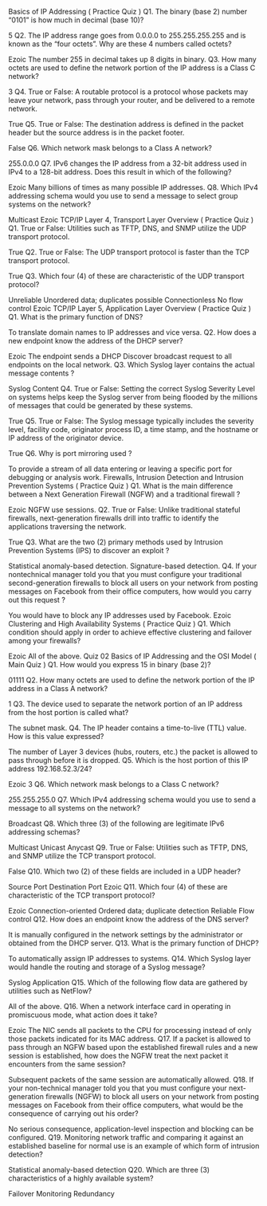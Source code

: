 Basics of IP Addressing ( Practice Quiz )
Q1. The binary (base 2) number “0101” is how much in decimal (base 10)?

5
Q2. The IP address range goes from 0.0.0.0 to 255.255.255.255 and is known as the “four octets”. Why are these 4 numbers called octets?

Ezoic
The number 255 in decimal takes up 8 digits in binary.
Q3. How many octets are used to define the network portion of the IP address is a Class C network?

3
Q4. True or False: A routable protocol is a protocol whose packets may leave your network, pass through your router, and be delivered to a remote network.

True
Q5. True or False: The destination address is defined in the packet header but the source address is in the packet footer.

False
Q6. Which network mask belongs to a Class A network?

255.0.0.0
Q7. IPv6 changes the IP address from a 32-bit address used in IPv4 to a 128-bit address. Does this result in which of the following?

Ezoic
Many billions of times as many possible IP addresses.
Q8. Which IPv4 addressing schema would you use to send a message to select group systems on the network?

Multicast
Ezoic
TCP/IP Layer 4, Transport Layer Overview ( Practice Quiz )
Q1.   True or False: Utilities such as TFTP, DNS, and SNMP utilize the UDP transport protocol.

True
Q2. True or False: The UDP transport protocol is faster than the TCP transport protocol.

True
Q3. Which four (4) of these are characteristic of the UDP transport protocol?

Unreliable
Unordered data; duplicates possible
Connectionless
No flow control
Ezoic
TCP/IP Layer 5, Application Layer Overview ( Practice Quiz )
Q1. What is the primary function of DNS?

To translate domain names to IP addresses and vice versa.
Q2. How does a new endpoint know the address of the DHCP server?

Ezoic
The endpoint sends a DHCP Discover broadcast request to all endpoints on the local network.
Q3. Which Syslog layer contains the actual message contents ?

Syslog Content
Q4. True or False: Setting the correct Syslog Severity Level on systems helps keep the Syslog server from being flooded by the millions of messages that could be generated by these systems.

True
Q5. True or False: The Syslog message typically includes the severity level, facility code, originator process ID, a time stamp, and the hostname or IP address of the originator device.

True
Q6. Why is port mirroring used ?

To provide a stream of all data entering or leaving a specific port for debugging or analysis work.
Firewalls, Intrusion Detection and Intrusion Prevention Systems ( Practice Quiz )
Q1. What is the main difference between a Next Generation Firewall (NGFW) and a traditional firewall ?

Ezoic
NGFW use sessions.
Q2. True or False: Unlike traditional stateful firewalls, next-generation firewalls drill into traffic to identify the applications traversing the network.

True
Q3. What are the two (2) primary methods used by Intrusion Prevention Systems (IPS) to discover an exploit ?

Statistical anomaly-based detection.
Signature-based detection.
Q4. If your nontechnical manager told you that you must configure your traditional second-generation firewalls to block all users on your network from posting messages on Facebook from their office computers, how would you carry out this request ?

You would have to block any IP addresses used by Facebook.
Ezoic
Clustering and High Availability Systems ( Practice Quiz )
Q1. Which condition should apply in order to achieve effective clustering and failover among your firewalls?

Ezoic
All of the above.
Quiz 02
Basics of IP Addressing and the OSI Model ( Main Quiz )
Q1. How would you express 15 in binary (base 2)?

01111
Q2. How many octets are used to define the network portion of the IP address in a Class A network?

1
Q3. The device used to separate the network portion of an IP address from the host portion is called what?

The subnet mask.
Q4. The IP header contains a time-to-live (TTL) value. How is this value expressed?

The number of Layer 3 devices (hubs, routers, etc.) the packet is allowed to pass through before it is dropped.
Q5. Which is the host portion of this IP address 192.168.52.3/24?

Ezoic
3
Q6. Which network mask belongs to a Class C network?

255.255.255.0
Q7. Which IPv4 addressing schema would you use to send a message to all systems on the network?

Broadcast
Q8. Which three (3) of the following are legitimate IPv6 addressing schemas?

Multicast
Unicast
Anycast
Q9. True or False: Utilities such as TFTP, DNS, and SNMP utilize the TCP transport protocol.

False
Q10. Which two (2) of these fields are included in a UDP header?

Source Port
Destination Port
Ezoic
Q11. Which four (4) of these are characteristic of the TCP transport protocol?

Ezoic
Connection-oriented
Ordered data; duplicate detection
Reliable
Flow control
Q12. How does an endpoint know the address of the DNS server?

It is manually configured in the network settings by the administrator or obtained from the DHCP server.
Q13. What is the primary function of DHCP?

To automatically assign IP addresses to systems.
Q14. Which Syslog layer would handle the routing and storage of a Syslog message?

Syslog Application
Q15. Which of the following flow data are gathered by utilities such as NetFlow?

All of the above.
Q16. When a network interface card in operating in promiscuous mode, what action does it take?

Ezoic
The NIC sends all packets to the CPU for processing instead of only those packets indicated for its MAC address.
Q17. If a packet is allowed to pass through an NGFW based upon the established firewall rules and a new session is established, how does the NGFW treat the next packet it encounters from the same session?

Subsequent packets of the same session are automatically allowed.
Q18. If your non-technical manager told you that you must configure your next-generation firewalls (NGFW) to block all users on your network from posting messages on Facebook from their office computers, what would be the consequence of carrying out his order?

No serious consequence, application-level inspection and blocking can be configured.
Q19. Monitoring network traffic and comparing it against an established baseline for normal use is an example of which form of intrusion detection?

Statistical anomaly-based detection
Q20. Which are three (3) characteristics of a highly available system?

Failover
Monitoring
Redundancy

